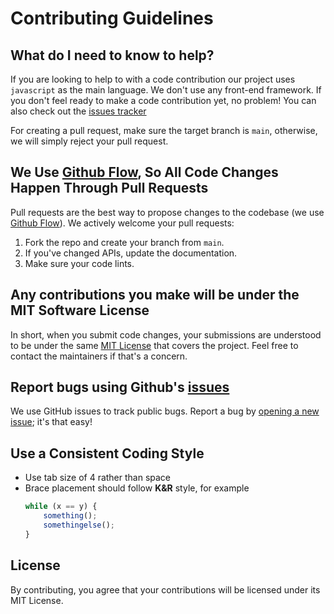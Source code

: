 # Contributing Guidelines

## What do I need to know to help?
If you are looking to help to with a code contribution our project uses `javascript` as the main language. We don't use any front-end framework. If you don't feel ready to make a code contribution yet, no problem! You can also check out the [issues tracker](https://github.com/belivipro9x99/ctms-plus/issues)

For creating a pull request, make sure the target branch is `main`, otherwise, we will simply reject your pull request.

## We Use [Github Flow](https://guides.github.com/introduction/flow/index.html), So All Code Changes Happen Through Pull Requests
Pull requests are the best way to propose changes to the codebase (we use [Github Flow](https://guides.github.com/introduction/flow/index.html)). We actively welcome your pull requests:

1. Fork the repo and create your branch from `main`.
2. If you've changed APIs, update the documentation.
3. Make sure your code lints.

## Any contributions you make will be under the MIT Software License
In short, when you submit code changes, your submissions are understood to be under the same [MIT License](http://choosealicense.com/licenses/mit/) that covers the project. Feel free to contact the maintainers if that's a concern.

## Report bugs using Github's [issues](https://github.com/belivipro9x99/ctms-plus/issues)
We use GitHub issues to track public bugs. Report a bug by [opening a new issue](https://github.com/belivipro9x99/ctms-plus/issues/new?labels=bug%2C+help+wanted&template=bug_report.md); it's that easy!

## Use a Consistent Coding Style

* Use tab size of 4 rather than space
* Brace placement should follow **K&R** style, for example
	```js
	while (x == y) {
		something();
		somethingelse();
	}
	```

## License
By contributing, you agree that your contributions will be licensed under its MIT License.